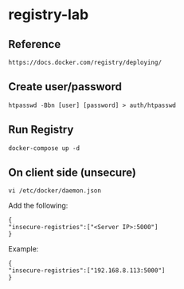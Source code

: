 # registry-lab

## Reference

    https://docs.docker.com/registry/deploying/

## Create user/password

    htpasswd -Bbn [user] [password] > auth/htpasswd

## Run Registry
    
    docker-compose up -d

## On client side (unsecure)

    vi /etc/docker/daemon.json

Add the following:

    {
    "insecure-registries":["<Server IP>:5000"]
    }

Example:

    {
    "insecure-registries":["192.168.8.113:5000"]
    }